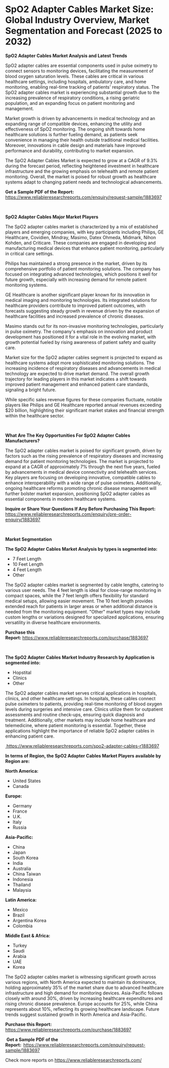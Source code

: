 <p><h1>SpO2 Adapter Cables Market Size: Global Industry Overview, Market Segmentation and Forecast (2025 to 2032)</h1></p><p><strong>SpO2 Adapter Cables Market Analysis and Latest Trends</strong></p>
<p><p>SpO2 adapter cables are essential components used in pulse oximetry to connect sensors to monitoring devices, facilitating the measurement of blood oxygen saturation levels. These cables are critical in various healthcare settings, including hospitals, ambulatory care, and home monitoring, enabling real-time tracking of patients' respiratory status. The SpO2 adapter cables market is experiencing substantial growth due to the increasing prevalence of respiratory conditions, a rising geriatric population, and an expanding focus on patient monitoring and management.</p><p>Market growth is driven by advancements in medical technology and an expanding range of compatible devices, enhancing the utility and effectiveness of SpO2 monitoring. The ongoing shift towards home healthcare solutions is further fueling demand, as patients seek convenience in managing their health outside traditional medical facilities. Moreover, innovations in cable design and materials have improved performance and durability, contributing to market expansion.</p><p>The SpO2 Adapter Cables Market is expected to grow at a CAGR of 9.3% during the forecast period, reflecting heightened investment in healthcare infrastructure and the growing emphasis on telehealth and remote patient monitoring. Overall, the market is poised for robust growth as healthcare systems adapt to changing patient needs and technological advancements.</p></p>
<p><strong>Get a Sample PDF of the Report:&nbsp;</strong> <a href="https://www.reliableresearchreports.com/enquiry/request-sample/1883697?utm_campaign=3005&utm_medium=2&utm_source=Github&utm_content=ia&utm_term=04032025&utm_id=spo2-adapter-cables">https://www.reliableresearchreports.com/enquiry/request-sample/1883697</a></p>
<p>&nbsp;</p>
<p><strong>SpO2 Adapter Cables Major Market Players</strong></p>
<p><p>The SpO2 adapter cables market is characterized by a mix of established players and emerging companies, with key participants including Philips, GE Healthcare, Covidien, Mindray, Masimo, Datex Ohmeda, Midmark, Nihon Kohden, and Criticare. These companies are engaged in developing and manufacturing medical devices that enhance patient monitoring, particularly in critical care settings.</p><p>Philips has maintained a strong presence in the market, driven by its comprehensive portfolio of patient monitoring solutions. The company has focused on integrating advanced technologies, which positions it well for future growth, especially with increasing demand for remote patient monitoring systems.</p><p>GE Healthcare is another significant player known for its innovation in medical imaging and monitoring technologies. Its integrated solutions for healthcare providers contribute to improved patient outcomes, with forecasts suggesting steady growth in revenue driven by the expansion of healthcare facilities and increased prevalence of chronic diseases.</p><p>Masimo stands out for its non-invasive monitoring technologies, particularly in pulse oximetry. The company's emphasis on innovation and product development has positioned it for a vital role in the evolving market, with growth potential fueled by rising awareness of patient safety and quality care.</p><p>Market size for the SpO2 adapter cables segment is projected to expand as healthcare systems adopt more sophisticated monitoring solutions. The increasing incidence of respiratory diseases and advancements in medical technology are expected to drive market demand. The overall growth trajectory for leading players in this market indicates a shift towards improved patient management and enhanced patient care standards, signaling a bright future.</p><p>While specific sales revenue figures for these companies fluctuate, notable players like Philips and GE Healthcare reported annual revenues exceeding $20 billion, highlighting their significant market stakes and financial strength within the healthcare sector.</p></p>
<p>&nbsp;</p>
<p><strong>What Are The Key Opportunities For SpO2 Adapter Cables Manufacturers?</strong></p>
<p><p>The SpO2 adapter cables market is poised for significant growth, driven by factors such as the rising prevalence of respiratory diseases and increasing demand for patient monitoring technologies. The market is projected to expand at a CAGR of approximately 7% through the next five years, fueled by advancements in medical device connectivity and telehealth services. Key players are focusing on developing innovative, compatible cables to enhance interoperability with a wide range of pulse oximeters. Additionally, ongoing healthcare reforms promoting chronic disease management will further bolster market expansion, positioning SpO2 adapter cables as essential components in modern healthcare systems.</p></p>
<p><strong>Inquire or Share Your Questions If Any Before Purchasing This Report:</strong> <a href="https://www.reliableresearchreports.com/enquiry/pre-order-enquiry/1883697?utm_campaign=3005&utm_medium=2&utm_source=Github&utm_content=ia&utm_term=04032025&utm_id=spo2-adapter-cables">https://www.reliableresearchreports.com/enquiry/pre-order-enquiry/1883697</a></p>
<p>&nbsp;</p>
<p><strong>Market Segmentation</strong></p>
<p><strong>The SpO2 Adapter Cables Market Analysis by types is segmented into:</strong></p>
<p><ul><li>7 Feet Length</li><li>10 Feet Length</li><li>4 Feet Length</li><li>Other</li></ul></p>
<p><p>The SpO2 adapter cables market is segmented by cable lengths, catering to various user needs. The 4 feet length is ideal for close-range monitoring in compact spaces, while the 7 feet length offers flexibility for standard medical setups, allowing easier movement. The 10 feet length provides extended reach for patients in larger areas or when additional distance is needed from the monitoring equipment. "Other" market types may include custom lengths or variations designed for specialized applications, ensuring versatility in diverse healthcare environments.</p></p>
<p><strong>Purchase this Report:&nbsp;</strong><a href="https://www.reliableresearchreports.com/purchase/1883697?utm_campaign=3005&utm_medium=2&utm_source=Github&utm_content=ia&utm_term=04032025&utm_id=spo2-adapter-cables">https://www.reliableresearchreports.com/purchase/1883697</a></p>
<p>&nbsp;</p>
<p><strong>The SpO2 Adapter Cables Market Industry Research by Application is segmented into:</strong></p>
<p><ul><li>Hopstital</li><li>Clinics</li><li>Other</li></ul></p>
<p><p>The SpO2 adapter cables market serves critical applications in hospitals, clinics, and other healthcare settings. In hospitals, these cables connect pulse oximeters to patients, providing real-time monitoring of blood oxygen levels during surgeries and intensive care. Clinics utilize them for outpatient assessments and routine check-ups, ensuring quick diagnosis and treatment. Additionally, other markets may include home healthcare and telemedicine, where patient monitoring is essential. Together, these applications highlight the importance of reliable SpO2 adapter cables in enhancing patient care.</p></p>
<p><a href="https://www.reliableresearchreports.com/spo2-adapter-cables-r1883697?utm_campaign=3005&utm_medium=2&utm_source=Github&utm_content=ia&utm_term=04032025&utm_id=spo2-adapter-cables">&nbsp;https://www.reliableresearchreports.com/spo2-adapter-cables-r1883697</a></p>
<p><strong>In terms of Region, the SpO2 Adapter Cables Market Players available by Region are:</strong></p>
<p>
    <p> <strong> North America: </strong>
        <ul>
            <li>United States</li>
            <li>Canada</li>
        </ul>
        </p> 
    <p> <strong> Europe: </strong>
        <ul>
            <li>Germany</li>
            <li>France</li>
            <li>U.K.</li>
            <li>Italy</li>
            <li>Russia</li>
        </ul>
        </p> 
    <p> <strong> Asia-Pacific: </strong>
        <ul>
            <li>China</li>
            <li>Japan</li>
            <li>South Korea</li>
            <li>India</li>
            <li>Australia</li>
            <li>China Taiwan</li>
            <li>Indonesia</li>
            <li>Thailand</li>
            <li>Malaysia</li>
        </ul>
        </p> 
    <p> <strong> Latin America: </strong>
        <ul>
            <li>Mexico</li>
            <li>Brazil</li>
            <li>Argentina Korea</li>
            <li>Colombia</li>
        </ul>
        </p> 
    <p> <strong> Middle East & Africa: </strong>
        <ul>
            <li>Turkey</li>
            <li>Saudi</li>
            <li>Arabia</li>
            <li>UAE</li>
            <li>Korea</li>
        </ul>
    </p>
    </p>
<p><p>The SpO2 adapter cables market is witnessing significant growth across various regions, with North America expected to maintain its dominance, holding approximately 35% of the market share due to advanced healthcare infrastructure and high demand for monitoring devices. Asia-Pacific follows closely with around 30%, driven by increasing healthcare expenditures and rising chronic disease prevalence. Europe accounts for 25%, while China represents about 10%, reflecting its growing healthcare landscape. Future trends suggest sustained growth in North America and Asia-Pacific.</p></p>
<p><strong>Purchase this Report: </strong><a href="https://www.reliableresearchreports.com/purchase/1883697?utm_campaign=3005&utm_medium=2&utm_source=Github&utm_content=ia&utm_term=04032025&utm_id=spo2-adapter-cables">https://www.reliableresearchreports.com/purchase/1883697</a></p>
<p>&nbsp;<strong>Get a Sample PDF of the Report:&nbsp;&nbsp;</strong><a href="https://www.reliableresearchreports.com/enquiry/request-sample/1883697?utm_campaign=3005&utm_medium=2&utm_source=Github&utm_content=ia&utm_term=04032025&utm_id=spo2-adapter-cables">https://www.reliableresearchreports.com/enquiry/request-sample/1883697</a></p>
<p><strong></strong></p>
<p>Check more reports on <a href="https://www.reliableresearchreports.com/?utm_campaign=3005&utm_medium=2&utm_source=Github&utm_content=ia&utm_term=04032025&utm_id=spo2-adapter-cables">https://www.reliableresearchreports.com/</a></p>